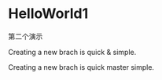 # HelloWorld1
第二个演示

Creating a new brach is quick & simple.

Creating a new brach is quick master simple.